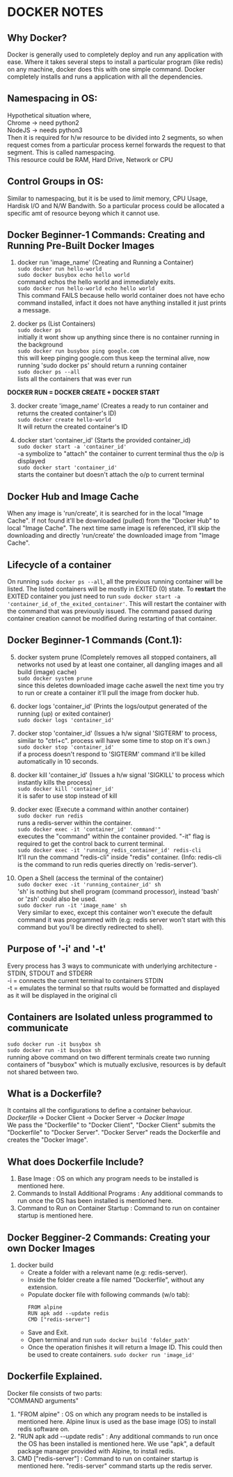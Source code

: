 # DOCKER NOTES
## Why Docker?
Docker is generally used to completely deploy and run any application with ease. Where it takes several steps to install a particular program (like redis) on any machine, docker does this with one simple command. Docker completely installs and runs a application with all the dependencies.

## Namespacing in OS: 
Hypothetical situation where,  
	Chrome -> need python2  
	NodeJS -> needs python3  
Then it is required for h/w resource to be divided into 2 segments, so when request comes from a particular process kernel forwards the request to that segment. This is called namespacing.  
This resource could be RAM, Hard Drive, Network or CPU  

## Control Groups in OS:
Similar to namespacing, but it is be used to *limit* memory, CPU Usage, Hardisk I/O and N/W Bandwith. So a particular process could be allocated a specific amt of resource beyong which it cannot use.  

## Docker Beginner-1 Commands: Creating and Running Pre-Built Docker Images
1. docker run 'image_name' (Creating and Running a Container)  
`sudo docker run hello-world`  
`sudo docker busybox echo hello world`   
	command echos the hello world and immediately exits.  
`sudo docker run hello-world echo hello world`  
	This command FAILS because hello world container does not have echo command installed, infact it does not have anything installed it just prints a message.  

2. docker ps (List Containers)  
`sudo docker ps`  
	initially it wont show up anything since there is no container running in the background  
`sudo docker run busybox ping google.com`  
	this will keep pinging google.com thus keep the terminal alive, now running 'sudo docker ps' should return a running container  
`sudo docker ps --all`  
	lists all the containers that was ever run  

**DOCKER RUN = DOCKER CREATE + DOCKER START**  

3.  docker create 'image_name' (Creates a ready to run container and returns the created container's ID)  
`sudo docker create hello-world`  
	It will return the created container's ID  

4. docker start 'container_id' (Starts the provided container_id)  
`sudo docker start -a 'container_id'`  
	\-a symbolize to "attach" the container to current terminal thus the o/p is displayed  
`sudo docker start 'container_id'`  
	starts the container but doesn't attach the o/p to current terminal  

## Docker Hub and Image Cache  
When any image is 'run/create', it is searched for in the local "Image Cache". If not found it'll be downloaded (pulled) from the "Docker Hub" to local "Image Cache". The next time same image is referenced, it'll skip the downloading and directly 'run/create' the downloaded image from "Image Cache".  

## Lifecycle of a container  
On running `sudo docker ps --all`, all the previous running container will be listed. The listed containers will be mostly in EXITED (0) state. To **restart** the EXITED container you just need to run `sudo docker start -a 'container_id_of_the_exited_container'`. This will restart the container with the command that was previously issued. The command passed during container creation cannot be modified during restarting of that container.

## Docker Beginner-1 Commands (Cont.1):  
5. docker system prune (Completely removes all stopped containers, all networks not used by at least one container, all dangling images and all build (image) cache)  
`sudo docker system prune`  
	since this deletes downloaded image cache aswell the next time you try to run or create a container it'll pull the image from docker hub.  

6. docker logs 'container_id' (Prints the logs/output generated of the running (up) or exited container)  
`sudo docker logs 'container_id'`  

7. docker stop 'container_id' (Issues a h/w signal 'SIGTERM' to process, similar to "ctrl+c". process will have some time to stop on it's own.)  
`sudo docker stop 'container_id'`  
	if a process doesn't respond to 'SIGTERM' command it'll be killed automatically in 10 seconds.  

8. docker kill 'container_id' (Issues a h/w signal 'SIGKILL' to process which instantly kills the process)  
`sudo docker kill 'container_id'`  
	it is safer to use stop instead of kill  

9. docker exec (Execute a command within another container)  
`sudo docker run redis`  
	runs a redis-server within the container.	  
`sudo docker exec -it 'container_id' 'command'"`  
	executes the "command" within the container provided. "-it" flag is required to get the control back to current terminal.  
`sudo docker exec -it 'running_redis_container_id' redis-cli`  
	It'll run the command "redis-cli" inside "redis" container. (Info: redis-cli is the command to run redis queries directly on 'redis-server').  

10. Open a Shell (access the terminal of the container)  
`sudo docker exec -it 'running_container_id' sh`  
	'sh' is nothing but shell program (command processor), instead 'bash' or 'zsh' could also be used.   
`sudo docker run -it 'image_name' sh`  
	Very similar to exec, except this container won't execute the default command it was programmed with (e.g: redis server won't start with this command but you'll be directly redirected to shell).  

## Purpose of '-i' and '-t'  
Every process has 3 ways to communicate with underlying architecture - STDIN, STDOUT and STDERR  
	\-i = connects the current terminal to containers STDIN  
	\-t = emulates the terminal so that rsults would be formatted and displayed as it will be displayed in the original cli  

## Containers are Isolated unless programmed to communicate  
`sudo docker run -it busybox sh`  
`sudo docker run -it busybox sh`  
	running above command on two different terminals create two running containers of "busybox" which is mutually exclusive, resources is by default not shared between two.  

## What is a Dockerfile?  
It contains all the configurations to define a container behaviour.  
*Dockerfile* -> Docker Client -> Docker Server -> *Docker Image*  
We pass  the "Dockerfile" to "Docker Client", "Docker Client" submits the "Dockerfile" to "Docker Server". "Docker Server" reads the Dockerfile and creates the "Docker Image".  

## What does Dockerfile Include?
1. Base Image : OS on which any program needs to be installed is mentioned here.  
2. Commands to Install Additional Programs : Any additional commands to run once the OS has been installed is mentioned here.  
3. Command to Run on Container Startup : Command to run on container startup is mentioned here.  

## Docker Begginer-2 Commands: Creating your own Docker Images  
1. docker build  
   * Create a folder with a relevant name (e.g: redis-server).
   * Inside the folder create a file named "Dockerfile", without any extension.
   * Populate docker file with following commands (w/o tab):
		```
		FROM alpine
		RUN apk add --update redis
		CMD ["redis-server"]
		```
   * Save and Exit.
   * Open terminal and run
	`sudo docker build 'folder_path'`
   * Once the operation finishes it will return a Image ID. This could then be used to create containers. 
	`sudo docker run 'image_id'`

## Dockerfile Explained.
Docker file consists of two parts:  
	"COMMAND arguments"  
1. "FROM alpine" : OS on which any program needs to be installed is mentioned here. Alpine linux is used as the base image (OS) to install redis software on.
2. "RUN apk add --update redis" : Any additional commands to run once the OS has been installed is mentioned here. We use "apk", a default package manager provided with Alpine, to install redis.
3. CMD ["redis-server"] : Command to run on container startup is mentioned here. "redis-server" command starts up the redis server.

